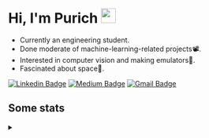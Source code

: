 <h1 align="left">Hi, I'm Purich
<img src="https://media.giphy.com/media/hvRJCLFzcasrR4ia7z/giphy.gif" width="30px"/></h1>

* Currently an engineering student.
* Done moderate of machine-learning-related projects:film_projector:.
* Interested in computer vision and making emulators:space_invader:.
* Fascinated about space:milky_way:.

[![Linkedin Badge](https://img.shields.io/badge/-Purich-blue?style=flat-square&logo=Linkedin&logoColor=white&link=https://www.linkedin.com/in/purich-siritip-16b3b3255/)](https://www.linkedin.com/in/purich-siritip-16b3b3255) [![Medium Badge](https://img.shields.io/badge/-@purich-gray?style=flat-square&labelColor=000000&logo=Medium&link=https://medium.com/@phuritsiritip)](https://medium.com/@phuritsiritip)
[![Gmail Badge](https://img.shields.io/badge/-mark.phurit@gmail.com-c14438?style=flat-square&logo=Gmail&logoColor=white&link=mailto:mark.phurit@gmail.com)](mailto:mark.phurit@gmail.com)

## Some stats

<details>
  <summary></summary>
  
  <!--START_SECTION:waka-->
**I'm a Night 🦉** 

```text
🌞 Morning       74 commits       ██████░░░░░░░░░░░░░░░░░░░   25.61 % 
🌆 Daytime       70 commits       ██████░░░░░░░░░░░░░░░░░░░   24.22 % 
🌃 Evening      121 commits       ██████████░░░░░░░░░░░░░░░   41.87 % 
🌙 Night         24 commits       ██░░░░░░░░░░░░░░░░░░░░░░░   08.30 % 

```


📊 **This Week I Spent My Time On** 

```text
💬 Programming Languages: 
Python                   2 hrs 52 mins       ██████████████████████░░░   89.61 % 
C++                      14 mins             ██░░░░░░░░░░░░░░░░░░░░░░░   07.76 % 
Other                    2 mins              ░░░░░░░░░░░░░░░░░░░░░░░░░   01.42 % 
JSON                     2 mins              ░░░░░░░░░░░░░░░░░░░░░░░░░   01.21 % 

🐱‍💻 Projects: 
Computer Programming     2 hrs 52 mins       ██████████████████████░░░   89.61 % 
Lab_3_Serial_Communicatio19 mins             ██░░░░░░░░░░░░░░░░░░░░░░░   10.04 % 
Template                 0 secs              ░░░░░░░░░░░░░░░░░░░░░░░░░   00.35 % 

```


<!--END_SECTION:waka-->

  <!--START_SECTION:waka-simple-->

```text
From: 19 January 2023 - To: 07 February 2023

Total Time: 18 hrs 34 mins

Python       15 hrs 56 mins  █████████████████████▒░░░   85.79 %
C++          1 hr 8 mins     █▓░░░░░░░░░░░░░░░░░░░░░░░   06.12 %
YAML         47 mins         █░░░░░░░░░░░░░░░░░░░░░░░░   04.28 %
Markdown     10 mins         ▒░░░░░░░░░░░░░░░░░░░░░░░░   00.98 %
Git Config   8 mins          ▒░░░░░░░░░░░░░░░░░░░░░░░░   00.76 %
JavaScript   6 mins          ░░░░░░░░░░░░░░░░░░░░░░░░░   00.55 %
```

<!--END_SECTION:waka-simple-->

  <!--![Anurag's GitHub stats](https://github-readme-stats.vercel.app/api?username=vikimark&show_icons=true&theme=gruvbox_light)-->
  
</details>

<!--
**vikimark/vikimark** is a ✨ _special_ ✨ repository because its `README.md` (this file) appears on your GitHub profile.

Here are some ideas to get you started:

- 🔭 I’m currently working on ...
- 🌱 I’m currently learning ...
- 👯 I’m looking to collaborate on ...
- 🤔 I’m looking for help with ...
- 💬 Ask me about ...
- 📫 How to reach me: ...
- 😄 Pronouns: ...
- ⚡ Fun fact: ...
-->

